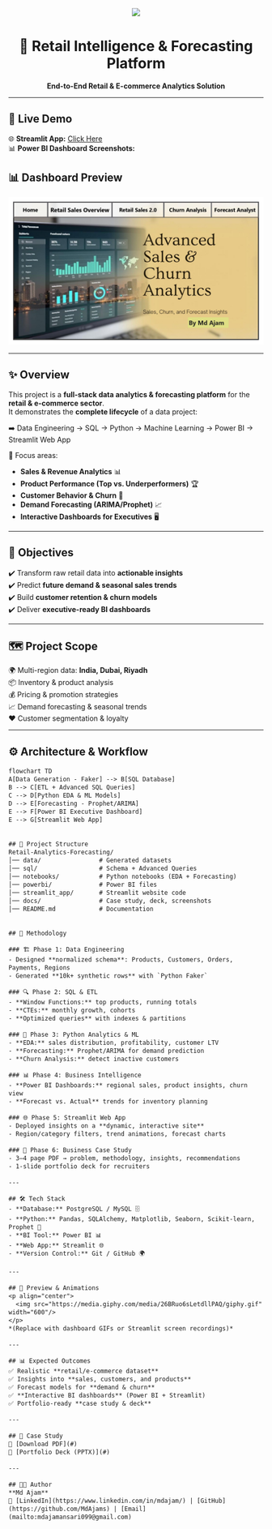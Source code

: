 <!-- Banner -->
<p align="center">
  <img src="https://img.icons8.com/external-flaticons-lineal-color-flat-icons/344/external-retail-shopping-flaticons-lineal-color-flat-icons.png" width="120"/>
</p>

<h1 align="center"> 🛒 Retail Intelligence & Forecasting Platform </h1>
<p align="center"> <b>End-to-End Retail & E-commerce Analytics Solution</b> </p>

---

## 🚀 Live Demo  
🌐 **Streamlit App:** [Click Here](#)  
📊 **Power BI Dashboard Screenshots:** 
## 📊 Dashboard Preview

<p align="center">
  <img src="Images/Retail Intelligence & Forecasting Platform_page-0001.jpg" alt="Retail Intelligence & Forecasting Dashboard" width="800"/>
</p>


---

## ✨ Overview  

This project is a **full-stack data analytics & forecasting platform** for the **retail & e-commerce sector**.  
It demonstrates the **complete lifecycle** of a data project:  

➡️ Data Engineering → SQL → Python → Machine Learning → Power BI → Streamlit Web App  

🔎 Focus areas:  
- **Sales & Revenue Analytics** 📊  
- **Product Performance (Top vs. Underperformers)** 🏆  
- **Customer Behavior & Churn** 👥  
- **Demand Forecasting (ARIMA/Prophet)** 📈  
- **Interactive Dashboards for Executives** 🖥️  

---

## 🎯 Objectives  

✔️ Transform raw retail data into **actionable insights**  
✔️ Predict **future demand & seasonal sales trends**  
✔️ Build **customer retention & churn models**  
✔️ Deliver **executive-ready BI dashboards**  

---

## 🗺️ Project Scope  

🌍 Multi-region data: **India, Dubai, Riyadh**  
📦 Inventory & product analysis  
💰 Pricing & promotion strategies  
📈 Demand forecasting & seasonal trends  
❤️ Customer segmentation & loyalty  

---

## ⚙️ Architecture & Workflow  

```mermaid
flowchart TD
A[Data Generation - Faker] --> B[SQL Database]
B --> C[ETL + Advanced SQL Queries]
C --> D[Python EDA & ML Models]
D --> E[Forecasting - Prophet/ARIMA]
E --> F[Power BI Executive Dashboard]
E --> G[Streamlit Web App]


## 📂 Project Structure
Retail-Analytics-Forecasting/
│── data/                # Generated datasets
│── sql/                 # Schema + Advanced Queries
│── notebooks/           # Python notebooks (EDA + Forecasting)
│── powerbi/             # Power BI files
│── streamlit_app/       # Streamlit website code
│── docs/                # Case study, deck, screenshots
│── README.md            # Documentation


## 🔑 Methodology  

### 🏗️ Phase 1: Data Engineering  
- Designed **normalized schema**: Products, Customers, Orders, Payments, Regions  
- Generated **10k+ synthetic rows** with `Python Faker`  

### 🔍 Phase 2: SQL & ETL  
- **Window Functions:** top products, running totals  
- **CTEs:** monthly growth, cohorts  
- **Optimized queries** with indexes & partitions  

### 🤖 Phase 3: Python Analytics & ML  
- **EDA:** sales distribution, profitability, customer LTV  
- **Forecasting:** Prophet/ARIMA for demand prediction  
- **Churn Analysis:** detect inactive customers  

### 📊 Phase 4: Business Intelligence  
- **Power BI Dashboards:** regional sales, product insights, churn view  
- **Forecast vs. Actual** trends for inventory planning  

### 🌐 Phase 5: Streamlit Web App  
- Deployed insights on a **dynamic, interactive site**  
- Region/category filters, trend animations, forecast charts  

### 📝 Phase 6: Business Case Study  
- 3–4 page PDF → problem, methodology, insights, recommendations  
- 1-slide portfolio deck for recruiters  

---

## 🛠️ Tech Stack  
- **Database:** PostgreSQL / MySQL 🗄️  
- **Python:** Pandas, SQLAlchemy, Matplotlib, Seaborn, Scikit-learn, Prophet 🐍  
- **BI Tool:** Power BI 📊  
- **Web App:** Streamlit 🌐  
- **Version Control:** Git / GitHub 🌍  

---

## 🎥 Preview & Animations  
<p align="center">  
  <img src="https://media.giphy.com/media/26BRuo6sLetdllPAQ/giphy.gif" width="600"/>  
</p>  
*(Replace with dashboard GIFs or Streamlit screen recordings)*  

---

## 📊 Expected Outcomes  
✅ Realistic **retail/e-commerce dataset**  
✅ Insights into **sales, customers, and products**  
✅ Forecast models for **demand & churn**  
✅ **Interactive BI dashboards** (Power BI + Streamlit)  
✅ Portfolio-ready **case study & deck**  

---

## 📖 Case Study  
📄 [Download PDF](#)  
📑 [Portfolio Deck (PPTX)](#)  

---

## 👨‍💻 Author  
**Md Ajam**  
🔗 [LinkedIn](https://www.linkedin.com/in/mdajam/) | [GitHub](https://github.com/MdAjams) | [Email](mailto:mdajamansari099@gmail.com)  


